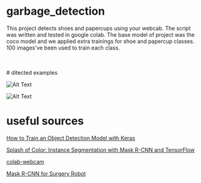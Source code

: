 # garbage_detection
This project detects shoes and papercups using your webcab. The script was written and tested in google colab. The base model of project was the coco model and we applied extra trainings for shoe and papercup classes. 100 images've been used to train each class.
  
<br/>
<br/>
# ditected examples

![Alt Text](https://github.com/Niyousha-Gh/garbage_detection/blob/main/papercup%20gif%20example.gif)

![Alt Text](https://github.com/Niyousha-Gh/garbage_detection/blob/main/shoe%20gif%20example.gif)



# useful sources

[How to Train an Object Detection Model with Keras](https://machinelearningmastery.com/how-to-train-an-object-detection-model-with-keras/)

[Splash of Color: Instance Segmentation with Mask R-CNN and TensorFlow](https://engineering.matterport.com/splash-of-color-instance-segmentation-with-mask-r-cnn-and-tensorflow-7c761e238b46)

[colab-webcam](https://github.com/theAIGuysCode/colab-webcam)

[Mask R-CNN for Surgery Robot](https://github.com/SUYEgit/Surgery-Robot-Detection-Segmentation)
